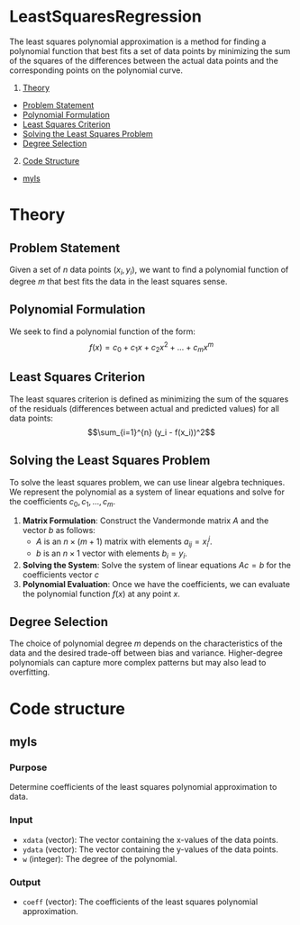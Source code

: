 # LeastSquaresRegression

The least squares polynomial approximation is a method for finding a polynomial function that best fits a set of data points by minimizing the sum of the squares of the differences between the actual data points and the corresponding points on the polynomial curve.

1. [Theory](#theory)
- [Problem Statement](#problem-statement)
- [Polynomial Formulation](#polynomial-formulation)
- [Least Squares Criterion](#least-squares-criterion)
- [Solving the Least Squares Problem](#solving-the-least-squares-problem)
- [Degree Selection](#degree-selection)
2. [Code Structure](#code-structure)
- [myls](#myls)

# Theory

## Problem Statement

Given a set of $n$ data points $(x_i, y_i)$, we want to find a polynomial function of degree $m$ that best fits the data in the least squares sense.

## Polynomial Formulation

We seek to find a polynomial function of the form:
 $$f(x) = c_0 + c_1x + c_2x^2 + \ldots + c_mx^m$$

## Least Squares Criterion

The least squares criterion is defined as minimizing the sum of the squares of the residuals (differences between actual and predicted values) for all data points:
$$\sum_{i=1}^{n} (y_i - f(x_i))^2$$

## Solving the Least Squares Problem

To solve the least squares problem, we can use linear algebra techniques. We represent the polynomial as a system of linear equations and solve for the coefficients $c_0, c_1, \ldots, c_m$.

1. **Matrix Formulation**: Construct the Vandermonde matrix $A$ and the vector $b$ as follows:
   - $A$ is an $n \times (m+1)$ matrix with elements $a_{ij} = x_i^j$.
   - $b$ is an $n \times 1$ vector with elements $b_i = y_i$.
2. **Solving the System**: Solve the system of linear equations $Ac = b$ for the coefficients vector $c$
3. **Polynomial Evaluation**: Once we have the coefficients, we can evaluate the polynomial function $f(x)$ at any point $x$.

## Degree Selection

The choice of polynomial degree $m$ depends on the characteristics of the data and the desired trade-off between bias and variance. Higher-degree polynomials can capture more complex patterns but may also lead to overfitting.

# Code structure

## myls

### Purpose
Determine coefficients of the least squares polynomial approximation to data.

### Input
- `xdata` (vector): The vector containing the x-values of the data points.
- `ydata` (vector): The vector containing the y-values of the data points.
- `w` (integer): The degree of the polynomial.

### Output
- `coeff` (vector): The coefficients of the least squares polynomial approximation.
